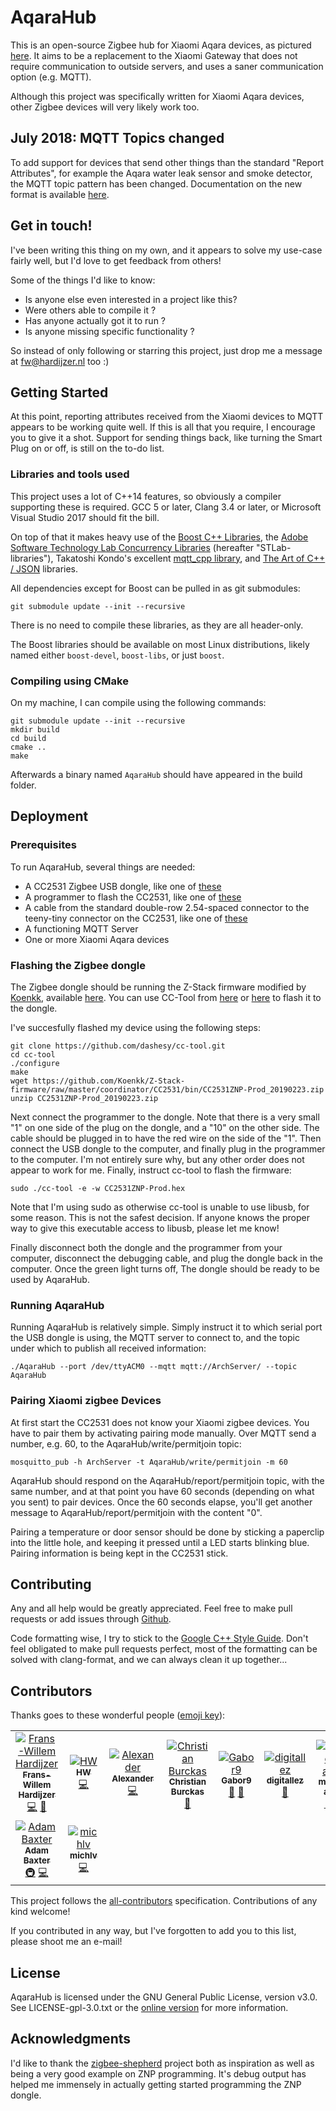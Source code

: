 # AqaraHub

This is an open-source Zigbee hub for Xiaomi Aqara devices, as pictured [here](https://des.gbtcdn.com/uploads/pdm-desc-pic/Electronic/image/2017/04/25/20170425155840_15186.jpg). It aims to be a replacement to the Xiaomi Gateway that does not require communication to outside servers, and uses a saner communication option (e.g. MQTT).

Although this project was specifically written for Xiaomi Aqara devices, other Zigbee devices will very likely work too.

## July 2018: MQTT Topics changed
To add support for devices that send other things than the standard "Report Attributes", for example the Aqara water leak sensor and smoke detector, the MQTT topic pattern has been changed. Documentation on the new format is available [here](documentation/mqtt-topics.md).

## Get in touch!
I've been writing this thing on my own, and it appears to solve my use-case fairly well, but I'd love to get feedback from others!

Some of the things I'd like to know:

* Is anyone else even interested in a project like this?
* Were others able to compile it ?
* Has anyone actually got it to run ?
* Is anyone missing specific functionality ?

So instead of only following or starring this project, just drop me a message at fw@hardijzer.nl too :)

## Getting Started

At this point, reporting attributes received from the Xiaomi devices to MQTT appears to be working quite well. If this is all that you require, I encourage you to give it a shot.
Support for sending things back, like turning the Smart Plug on or off, is still on the to-do list.

### Libraries and tools used

This project uses a lot of C++14 features, so obviously a compiler supporting these is required. GCC 5 or later, Clang 3.4 or later, or Microsoft Visual Studio 2017 should fit the bill.

On top of that it makes heavy use of the [Boost C++ Libraries](http://www.boost.org/), the [Adobe Software Technology Lab Concurrency Libraries](https://github.com/stlab/libraries/) (hereafter "STLab-libraries"), Takatoshi Kondo's excellent [mqtt\_cpp library](https://github.com/redboltz/mqtt_cpp), and [The Art of C++ / JSON](https://github.com/taocpp/json) libraries.

All dependencies except for Boost can be pulled in as git submodules:
```
git submodule update --init --recursive
```
There is no need to compile these libraries, as they are all header-only.

The Boost libraries should be available on most Linux distributions, likely named either ```boost-devel```, ```boost-libs```, or just ```boost```.

### Compiling using CMake
On my machine, I can compile using the following commands:
```
git submodule update --init --recursive
mkdir build
cd build
cmake ..
make
```
Afterwards a binary named ```AqaraHub``` should have appeared in the build folder.

## Deployment

### Prerequisites
To run AqaraHub, several things are needed:

- A CC2531 Zigbee USB dongle, like one of [these](https://www.aliexpress.com/wholesale?SearchText=CC2531+USB+Dongle)
- A programmer to flash the CC2531, like one of [these](https://www.aliexpress.com/wholesale?catId=0&initiative_id=SB_20180329140214&SearchText=CC+Debugger+ZIGBEE+emulator)
- A cable from the standard double-row 2.54-spaced connector to the teeny-tiny connector on the CC2531, like one of [these](https://www.aliexpress.com/wholesale?SearchText=CC2531+Cable)
- A functioning MQTT Server
- One or more Xiaomi Aqara devices

### Flashing the Zigbee dongle
The Zigbee dongle should be running the Z-Stack firmware modified by [Koenkk](https://github.com/Koenkk), available [here](https://github.com/Koenkk/Z-Stack-firmware/tree/master/coordinator/CC2531/bin). You can use CC-Tool from [here](https://sourceforge.net/projects/cctool/files/) or [here](https://github.com/dashesy/cc-tool) to flash it to the dongle.

I've succesfully flashed my device using the following steps:
```
git clone https://github.com/dashesy/cc-tool.git
cd cc-tool
./configure
make
wget https://github.com/Koenkk/Z-Stack-firmware/raw/master/coordinator/CC2531/bin/CC2531ZNP-Prod_20190223.zip
unzip CC2531ZNP-Prod_20190223.zip
```
Next connect the programmer to the dongle. Note that there is a very small "1" on one side of the plug on the dongle, and a "10" on the other side. The cable should be plugged in to have the red wire on the side of the "1". Then connect the USB dongle to the computer, and finally plug in the programmer to the computer. I'm not entirely sure why, but any other order does not appear to work for me.
Finally, instruct cc-tool to flash the firmware:
```
sudo ./cc-tool -e -w CC2531ZNP-Prod.hex
```
Note that I'm using sudo as otherwise cc-tool is unable to use libusb, for some reason. This is not the safest decision. If anyone knows the proper way to give this executable access to libusb, please let me know!

Finally disconnect both the dongle and the programmer from your computer, disconnect the debugging cable, and plug the dongle back in the computer. Once the green light turns off, The dongle should be ready to be used by AqaraHub.

### Running AqaraHub
Running AqaraHub is relatively simple. Simply instruct it to which serial port the USB dongle is using, the MQTT server to connect to, and the topic under which to publish all received information:
```
./AqaraHub --port /dev/ttyACM0 --mqtt mqtt://ArchServer/ --topic AqaraHub
```

### Pairing Xiaomi zigbee Devices
At first start the CC2531 does not know your Xiaomi zigbee devices. You have to pair them by activating pairing mode manually. Over MQTT send a number, e.g. 60, to the AqaraHub/write/permitjoin topic:
```
mosquitto_pub -h ArchServer -t AqaraHub/write/permitjoin -m 60
```
AqaraHub should respond on the AqaraHub/report/permitjoin topic, with the same number, and at that point you have 60 seconds (depending on what you sent) to pair devices. Once the 60 seconds elapse, you'll get another message to AqaraHub/report/permitjoin with the content "0".

Pairing a temperature or door sensor should be done by sticking a paperclip into the little hole, and keeping it pressed until a LED starts blinking blue.
Pairing information is being kept in the CC2531 stick. 

## Contributing
Any and all help would be greatly appreciated. Feel free to make pull requests or add issues through [Github](https://github.com/Frans-Willem/AqaraHub).

Code formatting wise, I try to stick to the [Google C++ Style Guide](https://google.github.io/styleguide/cppguide.html). Don't feel obligated to make pull requests perfect, most of the formatting can be solved with clang-format, and we can always clean it up together...

## Contributors

Thanks goes to these wonderful people ([emoji key](https://github.com/kentcdodds/all-contributors#emoji-key)):

<!-- ALL-CONTRIBUTORS-LIST:START - Do not remove or modify this section -->
<!-- prettier-ignore -->
<table>
  <tr>
    <td align="center"><a href="https://github.com/Frans-Willem"><img src="https://avatars3.githubusercontent.com/u/346213?v=4" width="px;" alt="Frans-Willem Hardijzer"/><br /><sub><b>Frans-Willem Hardijzer</b></sub></a><br /><a href="https://github.com/Frans-Willem/AqaraHub/commits?author=Frans-Willem" title="Code">💻</a> <a href="https://github.com/Frans-Willem/AqaraHub/commits?author=Frans-Willem" title="Documentation">📖</a></td>
    <td align="center"><a href="https://github.com/hwhw"><img src="https://avatars3.githubusercontent.com/u/964349?v=4" width="px;" alt="HW"/><br /><sub><b>HW</b></sub></a><br /><a href="https://github.com/Frans-Willem/AqaraHub/commits?author=hwhw" title="Code">💻</a></td>
    <td align="center"><a href="https://www.qt.io/"><img src="https://avatars1.githubusercontent.com/u/14371747?v=4" width="px;" alt="Alexander"/><br /><sub><b>Alexander</b></sub></a><br /><a href="https://github.com/Frans-Willem/AqaraHub/commits?author=speqtr" title="Code">💻</a></td>
    <td align="center"><a href="https://github.com/cbu99"><img src="https://avatars3.githubusercontent.com/u/32123268?v=4" width="px;" alt="Christian Burckas"/><br /><sub><b>Christian Burckas</b></sub></a><br /><a href="https://github.com/Frans-Willem/AqaraHub/commits?author=cbu99" title="Documentation">📖</a></td>
    <td align="center"><a href="https://github.com/Gabor9"><img src="https://avatars3.githubusercontent.com/u/36307796?v=4" width="px;" alt="Gabor9"/><br /><sub><b>Gabor9</b></sub></a><br /><a href="https://github.com/Frans-Willem/AqaraHub/commits?author=Gabor9" title="Documentation">📖</a> <a href="https://github.com/Frans-Willem/AqaraHub/issues?q=author%3AGabor9" title="Bug reports">🐛</a></td>
    <td align="center"><a href="https://github.com/digitallez"><img src="https://avatars1.githubusercontent.com/u/6229178?v=4" width="px;" alt="digitallez"/><br /><sub><b>digitallez</b></sub></a><br /><a href="https://github.com/Frans-Willem/AqaraHub/issues?q=author%3Adigitallez" title="Bug reports">🐛</a></td>
    <td align="center"><a href="https://github.com/mclei-asw"><img src="https://avatars1.githubusercontent.com/u/7412648?v=4" width="px;" alt="mclei-asw"/><br /><sub><b>mclei-asw</b></sub></a><br /><a href="https://github.com/Frans-Willem/AqaraHub/issues?q=author%3Amclei-asw" title="Bug reports">🐛</a> <a href="#ideas-mclei-asw" title="Ideas, Planning, & Feedback">🤔</a></td>
  </tr>
  <tr>
    <td align="center"><a href="http://blog.voltagex.org"><img src="https://avatars3.githubusercontent.com/u/159567?v=4" width="px;" alt="Adam Baxter"/><br /><sub><b>Adam Baxter</b></sub></a><br /><a href="#infra-voltagex" title="Infrastructure (Hosting, Build-Tools, etc)">🚇</a> <a href="https://github.com/Frans-Willem/AqaraHub/commits?author=voltagex" title="Code">💻</a></td>
    <td align="center"><a href="https://github.com/michlv"><img src="https://avatars1.githubusercontent.com/u/2380381?v=4" width="px;" alt="michlv"/><br /><sub><b>michlv</b></sub></a><br /><a href="https://github.com/Frans-Willem/AqaraHub/commits?author=michlv" title="Code">💻</a></td>
  </tr>
</table>

<!-- ALL-CONTRIBUTORS-LIST:END -->

This project follows the [all-contributors](https://github.com/kentcdodds/all-contributors) specification. Contributions of any kind welcome!

If you contributed in any way, but I've forgotten to add you to this list, please shoot me an e-mail!

## License
AqaraHub is licensed under the GNU General Public License, version v3.0. See LICENSE-gpl-3.0.txt or the [online version](https://www.gnu.org/licenses/gpl-3.0.txt) for more information.

## Acknowledgments
I'd like to thank the [zigbee-shepherd](https://github.com/zigbeer/zigbee-shepherd) project both as inspiration as well as being a very good example on ZNP programming. It's debug output has helped me immensely in actually getting started programming the ZNP dongle.
